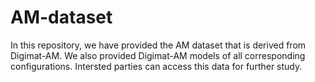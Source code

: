 # AM-dataset
In this repository, we have provided the AM dataset that is derived from Digimat-AM.  We also provided Digimat-AM models of all corresponding configurations. Intersted parties can access this data for further study. 
